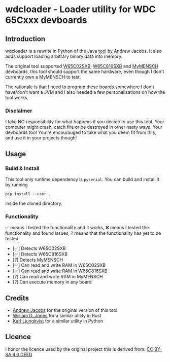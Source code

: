 # wdcloader - Loader utility for WDC 65Cxxx devboards

## Introduction

wdcloader is a rewrite in Python of the Java [tool](https://github.com/andrew-jacobs/dev65/blob/master/src/com/wdc65xx/sxb/Uploader.java) by Andrew Jacobs. It also adds support loading arbitrary binary data into memory.


The original tool supported [W65C02SXB](https://wdc65xx.com/Single-Board-Computers/w65c02sxb/), [W65C816SXB](https://wdc65xx.com/Single-Board-Computers/w65c816sxb/) and [MyMENSCH](https://wdc65xx.com/Single-Board-Computers/mymensch-rev-C/) devboards, this tool should support the same hardware, even though I don't currently own a MyMENSCH to test.


The rationale is that I need to program these boards somewhere I don't have/don't want a JVM and I also needed a few personalizations on how the tool works.

### Disclaimer

I take NO responsibility for what happens if you decide to use this tool. Your computer might crash, catch fire or be destroyed in other nasty ways. Your devboards too!
You're encourauged to take what you deem fit from this, and use it in your projects though!

## Usage

### Build & Install

This tool only runtime dependency is `pyserial`. You can build and install it by running

```
pip install --user .
```

inside the cloned directory.

### Functionality

✅ means I tested the functionality and it works, ❌ means I tested the functionality and found issues, ? means that the functionality has yet to be tested.

* [✅] Detects W65C02SXB
* [✅] Detects W65C816SXB
* [?] Detects MyMENSCH
* [✅] Can read and write RAM in W65C02SXB
* [✅] Can read and write RAM in W65C816SXB
* [?] Can read and write RAM in MyMENSCH
* [?] Can execute memory in any board

## Credits

- [Andrew Jacobs](https://github.com/andrew-jacobs) for the original version of this tool
- [William D. Jones](https://github.com/cr1901) for a similar utility in Rust
- [Karl Ljungkvist](https://github.com/kalj) for a similar utility in Python

## Licence

I honor the licence used by the original project this is derived from: [CC BY-SA 4.0 DEED](https://creativecommons.org/licenses/by-sa/4.0/)
